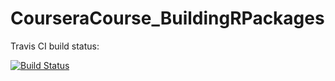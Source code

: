 # CourseraCourse_BuildingRPackages

Travis CI build status:

[![Build Status](https://travis-ci.org/JensUH/CourseraCourse_BuildingRPackages.svg?branch=master)](https://travis-ci.org/JensUH/CourseraCourse_BuildingRPackages)
